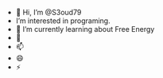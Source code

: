 - 👋 Hi, I’m @S3oud79
- I’m interested in programing.
- 🌱 I’m currently learning about Free Energy 
- 💞️ 
- 📫 
- 😄 
- ⚡ 

<!---
S3oud79/S3oud79 is a ✨ special ✨ repository because its `README.md` (this file) appears on your GitHub profile.
You can click the Preview link to take a look at your changes.
--->
